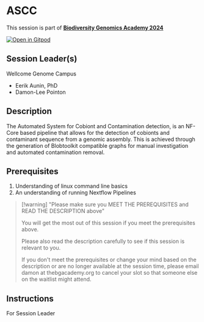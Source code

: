 # ASCC

This session is part of [**Biodiversity Genomics Academy 2024**](https://thebgacademy.org/)

[![Open in Gitpod](https://gitpod.io/button/open-in-gitpod.svg)](https://gitpod.io/#https://github.com/thebgacademy/ASCC)

## Session Leader(s)
Wellcome Genome Campus
- Eerik Aunin, PhD
- Damon-Lee Pointon

## Description

The Automated System for Cobiont and Contamination detection, is an NF-Core based pipeline that allows for the detection of cobionts and contaminant sequence from a genomic assembly. This is achieved through the generation of Blobtoolkit compatible graphs for manual investigation and automated contamination removal.

## Prerequisites

1. Understanding of linux command line basics
2. An understanding of running Nextflow Pipelines

>[!warning] "Please make sure you MEET THE PREREQUISITES and READ THE DESCRIPTION above"
>
>    You will get the most out of this session if you meet the prerequisites above.
>
>    Please also read the description carefully to see if this session is relevant to you.
>    
>    If you don't meet the prerequisites or change your mind based on the description or are no longer available at the session time, please email damon at thebgacademy.org to cancel your slot so that someone else on the waitlist might attend.


## Instructions
For Session Leader
